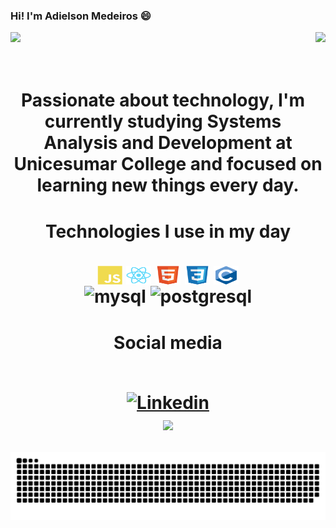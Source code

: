 ### Hi! I'm Adielson Medeiros 😄

<div>
  <img  height="130em" src="https://github-readme-stats.vercel.app/api?username=AdielsonMedeiros&show_icons=true&theme=cobalt&include_all_commits=true&count_private=true"/>
  <img align="right" height="130em" src="https://github-readme-stats.vercel.app/api/top-langs/?username=AdielsonMedeiros&layout=compact&langs_count=16&theme=cobalt"/>
</div>
<br/><br/>

<div  align="center"> 
    <h1 align="center">Passionate about technology, I'm currently studying Systems Analysis and Development at Unicesumar College and focused on learning new things every day.
    <h1 align="center">Technologies I use in my day <br/>
    <br/><img align="center" height="30" width="40" alt="js-icon"  src="https://raw.githubusercontent.com/devicons/devicon/master/icons/javascript/javascript-plain.svg">
    <img align="center" height="30" width="40" alt="react-icon" src="https://raw.githubusercontent.com/devicons/devicon/master/icons/react/react-original.svg">
    <img align="center" height="30" width="40" alt="html-icon" src="https://raw.githubusercontent.com/devicons/devicon/master/icons/html5/html5-original.svg">
    <img align="center" height="30" width="40" alt="css-icon" src="https://raw.githubusercontent.com/devicons/devicon/master/icons/css3/css3-original.svg">
    <img align="center" height="30" width="40" alt="c-icon" src="https://raw.githubusercontent.com/devicons/devicon/master/icons/c/c-original.svg">
    <br/><img align="center"  alt="mysql" src="https://img.shields.io/badge/MySQL-00000F?style=for-the-badge&logo=mysql&logoColor=white"/>
    <img align="center"  alt="postgresql" src="https://img.shields.io/badge/PostgreSQL-316192?style=for-the-badge&logo=postgresql&logoColor=white"/>
   </div>
    
  
  <h1 align="center">Social media
   
   

<br/>[![Linkedin](https://img.shields.io/badge/LinkedIn-0077B5?style=for-the-badge&logo=linkedin&logoColor=white)](https://www.linkedin.com/in/adielson-medeiros-671a68219/)<br/>
     <a href = "mailto: medeirosadielson@gmail.com">
      <img width="80" src="https://img.shields.io/badge/Gmail-D14836?style=for-the-badge&logo=gmail&logoColor=white">
    </a>
    </a>
  </div>
  
  ![Snake animation](https://github.com/AdielsonMedeiros/AdielsonMedeiros/blob/output/github-contribution-grid-snake.svg)
  


